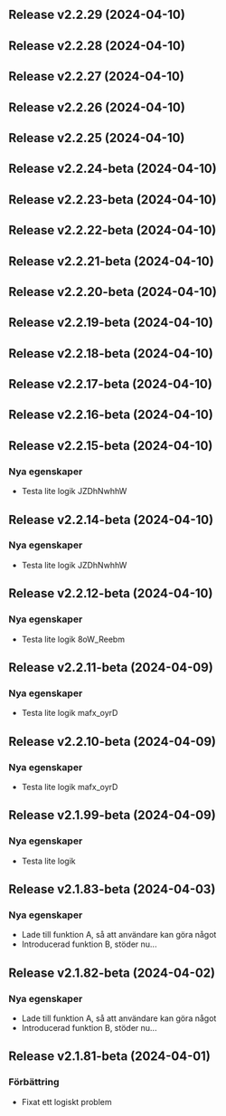 ## Release v2.2.29 (2024-04-10)

## Release v2.2.28 (2024-04-10)

## Release v2.2.27 (2024-04-10)

## Release v2.2.26 (2024-04-10)

## Release v2.2.25 (2024-04-10)

## Release v2.2.24-beta (2024-04-10)

## Release v2.2.23-beta (2024-04-10)

## Release v2.2.22-beta (2024-04-10)

## Release v2.2.21-beta (2024-04-10)

## Release v2.2.20-beta (2024-04-10)

## Release v2.2.19-beta (2024-04-10)

## Release v2.2.18-beta (2024-04-10)

## Release v2.2.17-beta (2024-04-10)

## Release v2.2.16-beta (2024-04-10)

## Release v2.2.15-beta (2024-04-10)

### Nya egenskaper

- Testa lite logik JZDhNwhhW

## Release v2.2.14-beta (2024-04-10)

### Nya egenskaper

- Testa lite logik JZDhNwhhW

## Release v2.2.12-beta (2024-04-10)

### Nya egenskaper

- Testa lite logik 8oW_Reebm

## Release v2.2.11-beta (2024-04-09)

### Nya egenskaper

- Testa lite logik mafx_oyrD

## Release v2.2.10-beta (2024-04-09)

### Nya egenskaper

- Testa lite logik mafx_oyrD

## Release v2.1.99-beta (2024-04-09)

### Nya egenskaper

- Testa lite logik

## Release v2.1.83-beta (2024-04-03)

### Nya egenskaper

- Lade till funktion A, så att användare kan göra något
- Introducerad funktion B, stöder nu...

## Release v2.1.82-beta (2024-04-02)

### Nya egenskaper

- Lade till funktion A, så att användare kan göra något
- Introducerad funktion B, stöder nu...

## Release v2.1.81-beta (2024-04-01)

### Förbättring

- Fixat ett logiskt problem
